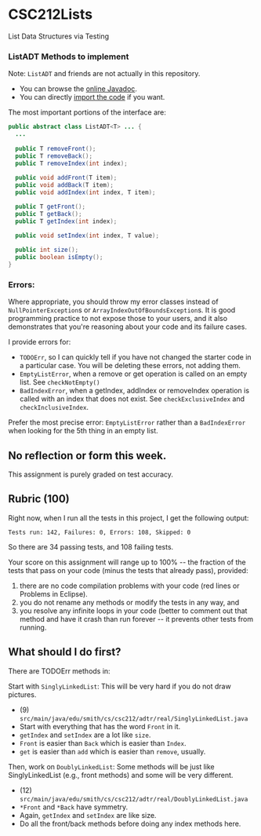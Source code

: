 # CSC212Lists
List Data Structures via Testing 

### ListADT Methods to implement

Note: ``ListADT`` and friends are not actually in this repository.
- You can browse the [online Javadoc](https://javadoc.jitpack.io/com/github/jjfiv/CSC212ADT/1.3/javadoc/index.html).
- You can directly [import the code](https://github.com/jjfiv/CSC212ADT) if you want.

The most important portions of the interface are:

```java
public abstract class ListADT<T> ... {
  ...
  
  public T removeFront();
  public T removeBack();
  public T removeIndex(int index);
  
  public void addFront(T item);
  public void addBack(T item);
  public void addIndex(int index, T item);

  public T getFront();
  public T getBack();
  public T getIndex(int index);
  
  public void setIndex(int index, T value);

  public int size();
  public boolean isEmpty();
}
```

### Errors:

Where appropriate, you should throw my error classes instead of ``NullPointerException``s or ``ArrayIndexOutOfBoundsException``s. It is good programming practice to not expose those to your users, and it also demonstrates that you're reasoning about your code and its failure cases.

I provide errors for:
- ``TODOErr``, so I can quickly tell if you have not changed the starter code in a particular case. You will be deleting these errors, not adding them.
- ``EmptyListError``, when a remove or get operation is called on an empty list. See ``checkNotEmpty()``
- ``BadIndexError``, when a getIndex, addIndex or removeIndex operation is called with an index that does not exist. See ``checkExclusiveIndex`` and ``checkInclusiveIndex``.

Prefer the most precise error: ``EmptyListError`` rather than a ``BadIndexError`` when looking for the 5th thing in an empty list.

## No reflection or form this week.

This assignment is purely graded on test accuracy.

## Rubric (100)

Right now, when I run all the tests in this project, I get the following output:

```
Tests run: 142, Failures: 0, Errors: 108, Skipped: 0
```

So there are 34 passing tests, and 108 failing tests.

Your score on this assignment will range up to 100% -- the fraction of the tests that pass on your code (minus the tests that already pass), provided:

 1. there are no code compilation problems with your code (red lines or Problems in Eclipse).  
 2. you do not rename any methods or modify the tests in any way, and 
 3. you resolve any infinite loops in your code (better to comment out that method and have it crash than run forever -- it prevents other tests from running.

## What should I do first?

There are TODOErr methods in:

Start with ``SinglyLinkedList``: This will be very hard if you do not draw pictures.
- (9) ``src/main/java/edu/smith/cs/csc212/adtr/real/SinglyLinkedList.java``
- Start with everything that has the word ``Front`` in it. 
- ``getIndex`` and ``setIndex`` are a lot like ``size``.
- ``Front`` is easier than ``Back`` which is easier than ``Index``.
- ``get`` is easier than ``add`` which is easier than ``remove``, usually.

Then, work on ``DoublyLinkedList``: Some methods will be just like SinglyLinkedList (e.g., front methods) and some will be very different.
- (12) ``src/main/java/edu/smith/cs/csc212/adtr/real/DoublyLinkedList.java``
- ``*Front`` and ``*Back`` have symmetry. 
- Again, ``getIndex`` and ``setIndex`` are like size.
- Do all the front/back methods before doing any index methods here.

